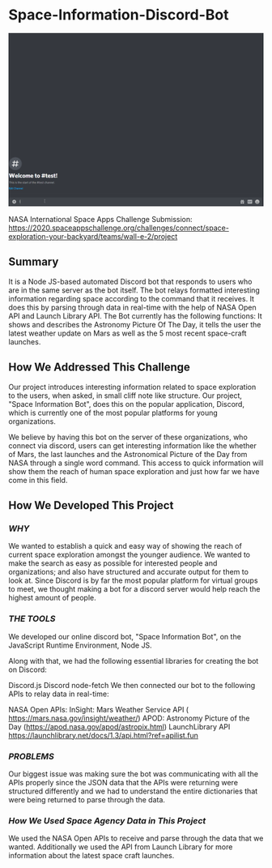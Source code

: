 # Space-Information-Discord-Bot

<img src="https://github.com/saaketporay/Space-Information-Discord-Bot/blob/main/demo.gif" width=1920><br>

NASA International Space Apps Challenge Submission: https://2020.spaceappschallenge.org/challenges/connect/space-exploration-your-backyard/teams/wall-e-2/project
## Summary
It is a Node JS-based automated Discord bot that responds to users who are in the same server as the bot itself. The bot relays formatted interesting information regarding space according to the command that it receives. It does this by parsing through data in real-time with the help of NASA Open API and Launch Library API. The Bot currently has the following functions: It shows and describes the Astronomy Picture Of The Day, it tells the user the latest weather update on Mars as well as the 5 most recent space-craft launches.

## How We Addressed This Challenge
Our project introduces interesting information related to space exploration to the users, when asked, in small cliff note like structure. Our project, "Space Information Bot", does this on the popular application, Discord, which is currently one of the most popular platforms for young organizations.

We believe by having this bot on the server of these organizations, who connect via discord, users can get interesting information like the whether of Mars, the last launches and the Astronomical Picture of the Day from NASA through a single word command. This access to quick information will show them the reach of human space exploration and just how far we have come in this field.

## How We Developed This Project
### ***WHY***
We wanted to establish a quick and easy way of showing the reach of current space exploration amongst the younger audience. We wanted to make the search as easy as possible for interested people and organizations; and also have structured and accurate output for them to look at. Since Discord is by far the most popular platform for virtual groups to meet, we thought making a bot for a discord server would help reach the highest amount of people.

### ***THE TOOLS***
We developed our online discord bot, "Space Information Bot", on the JavaScript Runtime Environment, Node JS.

Along with that, we had the following essential libraries for creating the bot on Discord:

Discord.js
Discord
node-fetch
We then connected our bot to the following APIs to relay data in real-time:

NASA Open APIs:
InSight: Mars Weather Service API ( https://mars.nasa.gov/insight/weather/)
APOD: Astronomy Picture of the Day (https://apod.nasa.gov/apod/astropix.html)
LaunchLibrary API
https://launchlibrary.net/docs/1.3/api.html?ref=apilist.fun

### ***PROBLEMS***
Our biggest issue was making sure the bot was communicating with all the APIs properly since the JSON data that the APIs were returning were structured differently and we had to understand the entire dictionaries that were being returned to parse through the data.

### ***How We Used Space Agency Data in This Project***
We used the NASA Open APIs to receive and parse through the data that we wanted. Additionally we used the API from Launch Library for more information about the latest space craft launches.

